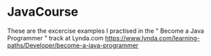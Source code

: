 # JavaCourse

These are the excercise examples I practised in the " Become a Java Programmer " track at Lynda.com 
https://www.lynda.com/learning-paths/Developer/become-a-java-programmer 

